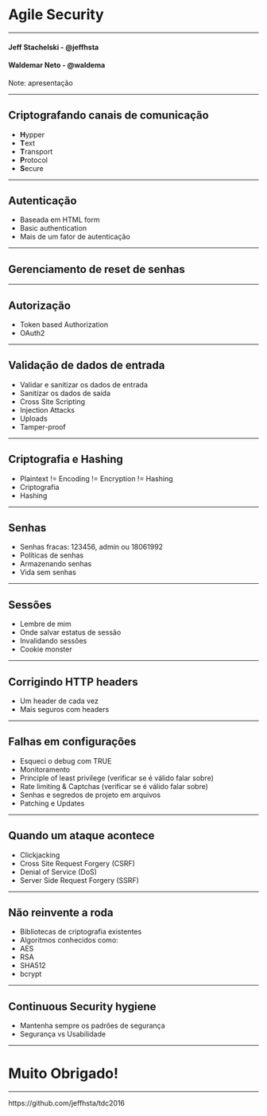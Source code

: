 # Agile Security

<hr />
<h4 class="nickname subtitle">Jeff Stachelski - <span>@jeffhsta</span></h4>
<h4 class="nickname subtitle">Waldemar Neto - <span>@waldema</span></h4>

Note: apresentação

---

## Criptografando canais de comunicação

- **H**ypper
- **T**ext
- **T**ransport
- **P**rotocol
- **S**ecure

---

## Autenticação

- Baseada em HTML form
- Basic authentication
- Mais de um fator de autenticação

---

## Gerenciamento de reset de senhas

---

## Autorização

- Token based Authorization
- OAuth2

---

## Validação de dados de entrada

- Validar e sanitizar os dados de entrada
- Sanitizar os dados de saída
- Cross Site Scripting
- Injection Attacks
- Uploads
- Tamper-proof

---

## Criptografia e Hashing

- Plaintext != Encoding != Encryption != Hashing
- Criptografia
- Hashing

---

## Senhas

- Senhas fracas: 123456, admin ou 18061992
- Políticas de senhas
- Armazenando senhas
- Vida sem senhas

---

## Sessões

- Lembre de mim
- Onde salvar estatus de sessão
- Invalidando sessões
- Cookie monster

---

## Corrigindo HTTP headers

- Um header de cada vez
- Mais seguros com headers

---

## Falhas em configurações

- Esqueci o debug com TRUE
- Monitoramento
- Principle of least privilege (verificar se é válido falar sobre)
- Rate limiting & Captchas (verificar se é válido falar sobre)
- Senhas e segredos de projeto em arquivos
- Patching e Updates

---

## Quando um ataque acontece

- Clickjacking
- Cross Site Request Forgery (CSRF)
- Denial of Service (DoS)
- Server Side Request Forgery (SSRF)

---

## Não reinvente a roda

- Bibliotecas de criptografia existentes
- Algoritmos conhecidos como:
 - AES
 - RSA
 - SHA512
 - bcrypt

---

## Continuous Security hygiene

- Mantenha sempre os padrões de segurança
- Segurança vs Usabilidade

---

# Muito Obrigado!

<hr />
<p class="subtitle">https://github.com/jeffhsta/tdc2016</p>
